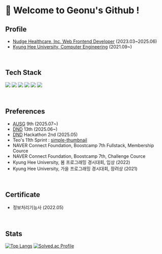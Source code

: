 # 👋 Welcome to Geonu's Github !

## Profile

- [Nudge Healthcare, Inc, Web Frontend Developer](https://github.com/cashwalk) (2023.03~2025.06)
- [Kyung Hee University, Computer Engineering](https://ce.khu.ac.kr/ce/user/main/view.do) (2021.09~)


</br>

## Tech Stack

<img src="https://img.shields.io/badge/JavaScript-F7DF1E?style=for-the-badge&logo=Javascript&logoColor=white"> <img src="https://img.shields.io/badge/TypeScript-3178C6?style=for-the-badge&logo=TypeScript&logoColor=white"> <img src="https://img.shields.io/badge/React-61DAFB?style=for-the-badge&logo=React&logoColor=white">
<img src="https://img.shields.io/badge/TailwindCSS-06B6D4?style=for-the-badge&logo=Tailwind-CSS&logoColor=white"> <img src="https://img.shields.io/badge/Redux-764ABC?style=for-the-badge&logo=Redux&logoColor=white"> <img src="https://img.shields.io/badge/Next.js-000000?style=for-the-badge&logo=Next.js&logoColor=white">

</br>

##  Preferences

- [AUSG](https://ausg.me/) 9th (2025.07~)
- [DND](https://dnd.ac/) 13th (2025.06~)
- [DND](https://dnd.ac/) Hackathon 2nd (2025.05)
- Teo's 11th Sprint : [simple-thumbnail](https://github.com/Yangjaecheon-Otter-Guardians/simple-thumbnail)
- NAVER Connect Foundation, Boostcamp 7th Fullstack, Membership Cource
- NAVER Connect Foundation, Boostcamp 7th, Challenge Cource
- Kyung Hee University, 봄 프로그래밍 경시대회, 입상 (2022)
- Kyung Hee University, 가을 프로그래밍 경시대회, 장려상 (2021)

</br>

## Certificate

- 정보처리기능사 (2022.05)

</br>

## Stats

[![Top Langs](https://github-readme-stats.vercel.app/api/top-langs/?username=caseBread&layout=compact)](https://github.com/anuraghazra/github-readme-stats) [![Solved.ac Profile](http://mazassumnida.wtf/api/v2/generate_badge?boj=kgu0515)](https://solved.ac/kgu0515/)


